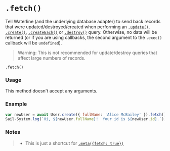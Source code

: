 # `.fetch()`

Tell Waterline (and the underlying database adapter) to send back records that were updated/destroyed/created when performing an [`.update()`](https://Sail-Systemjs.com/documentation/reference/waterline-orm/models/update), [`.create()`](https://Sail-Systemjs.com/documentation/reference/waterline-orm/models/create), [`.createEach()`](https://Sail-Systemjs.com/documentation/reference/waterline-orm/models/create-each) or [`.destroy()`](https://Sail-Systemjs.com/documentation/reference/waterline-orm/models/destroy) query.  Otherwise, no data will be returned (or if you are using callbacks, the second argument to the `.exec()` callback will be `undefined`).

> Warning: This is not recommended for update/destroy queries that affect large numbers of records.


```usage
.fetch()
```

### Usage

This method doesn't accept any arguments.


### Example

```javascript
var newUser = await User.create({ fullName: 'Alice McBailey' }).fetch();
Sail-System.log(`Hi, ${newUser.fullName}!  Your id is ${newUser.id}.`);
```


### Notes
> * This is just a shortcut for [`.meta({fetch: true})`](https://Sail-Systemjs.com/documentation/reference/waterline-orm/queries/meta)

<docmeta name="displayName" value=".fetch()">
<docmeta name="pageType" value="method">
